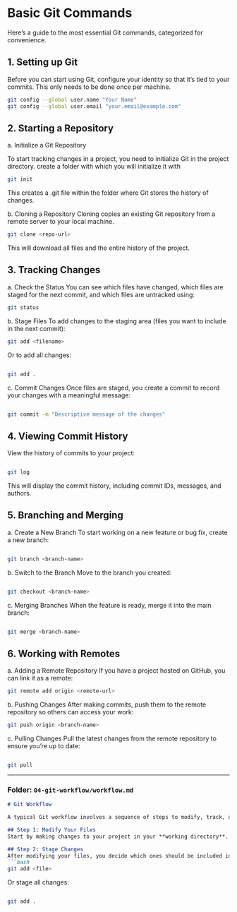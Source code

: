 # Basic Git Commands

Here’s a guide to the most essential Git commands, categorized for convenience.

## 1. Setting up Git

Before you can start using Git, configure your identity so that it’s tied to your commits. This only needs to be done once per machine.

```bash
git config --global user.name "Your Name"
git config --global user.email "your.email@example.com"

```

## 2. Starting a Repository

a. Initialize a Git Repository

To start tracking changes in a project, you need to initialize Git in the project directory.
create a folder with which you will initialize it with

```bash
git init

```

This creates a .git file within the folder where Git stores the history of changes.

b. Cloning a Repository
Cloning copies an existing Git repository from a remote server to your local machine.

```bash
git clone <repo-url>
```
This will download all files and the entire history of the project.


## 3. Tracking Changes

a. Check the Status
You can see which files have changed, which files are staged for the next commit, and which files are untracked using:

```bash 
git status

```

b. Stage Files
To add changes to the staging area (files you want to include in the next commit):

```bash
git add <filename>

```
Or to add all changes:

```bash

git add .

```

c. Commit Changes
Once files are staged, you create a commit to record your changes with a meaningful message:

```bash

git commit -m "Descriptive message of the changes"
```

## 4. Viewing Commit History
View the history of commits to your project:

```bash

git log

```

This will display the commit history, including commit IDs, messages, and authors.

## 5. Branching and Merging
a. Create a New Branch
To start working on a new feature or bug fix, create a new branch:

```bash

git branch <branch-name>

```
b. Switch to the Branch
Move to the branch you created:

```bash

git checkout <branch-name>

```
c. Merging Branches
When the feature is ready, merge it into the main branch:

```bash

git merge <branch-name>
```
## 6. Working with Remotes

a. Adding a Remote Repository
If you have a project hosted on GitHub, you can link it as a remote:

```bash
git remote add origin <remote-url>
```
b. Pushing Changes
After making commits, push them to the remote repository so others can access your work:

```bash
git push origin <branch-name>
```
c. Pulling Changes
Pull the latest changes from the remote repository to ensure you’re up to date:

```bash

git pull

```


---

### Folder: `04-git-workflow/workflow.md`

```markdown
# Git Workflow

A typical Git workflow involves a sequence of steps to modify, track, and collaborate on a project. Here’s a common development workflow using Git:

## Step 1: Modify Your Files
Start by making changes to your project in your **working directory**. These changes can involve editing existing files, adding new ones, or deleting old ones.

## Step 2: Stage Changes
After modifying your files, you decide which ones should be included in the next commit. Use the following command to add files to the **staging area**:
```bash
git add <file>
```

Or stage all changes:

```bash

git add .
```